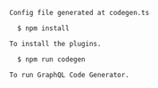     Config file generated at codegen.ts

      $ npm install

    To install the plugins.

      $ npm run codegen

    To run GraphQL Code Generator.
